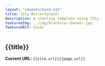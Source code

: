 ```yaml
---
layout: "layouts/base.njk"
title: 11ty Boilertplate!
description: A starting template using 11ty.
featuredImg: ../img/blackstar-banner.jpg
featuredAlt: Cover
---
```


## {{title}}

**Current URL:** `{{site.url}}{{page.url}}`
